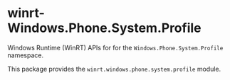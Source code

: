<!-- warning: Please don't edit this file. It was automatically generated. -->

# winrt-Windows.Phone.System.Profile

Windows Runtime (WinRT) APIs for for the `Windows.Phone.System.Profile` namespace.

This package provides the `winrt.windows.phone.system.profile` module.
